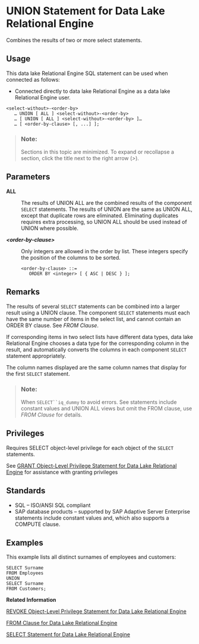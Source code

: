 <!-- loioa628143c84f21015866a8b40c421ead0 -->

# UNION Statement for Data Lake Relational Engine

Combines the results of two or more select statements.



<a name="loioa628143c84f21015866a8b40c421ead0__section_ovp_dvr_znb"/>

## Usage

This data lake Relational Engine SQL statement can be used when connected as follows:

-   Connected directly to data lake Relational Engine as a data lake Relational Engine user.



```
<select-without>-<order-by>
   … UNION [ ALL ] <select-without>-<order-by>
   … [ UNION [ ALL ] <select-without>-<order-by> ]…
   … [ <order-by-clause> [, ...] ];
```



> ### Note:  
> Sections in this topic are minimized. To expand or recollapse a section, click the title next to the right arrow \(*\>*\).



<a name="loioa628143c84f21015866a8b40c421ead0__IQ_Parameters"/>

## Parameters


<dl>
<dt><b>

ALL

</b></dt>
<dd>

The results of UNION ALL are the combined results of the component `SELECT` statements. The results of UNION are the same as UNION ALL, except that duplicate rows are eliminated. Eliminating duplicates requires extra processing, so UNION ALL should be used instead of UNION where possible.



</dd><dt><b>

*<order-by-clause\>*

</b></dt>
<dd>

Only integers are allowed in the order by list. These integers specify the position of the columns to be sorted.

```
<order-by-clause> ::=
   ORDER BY <integer> [ { ASC | DESC } ];
```



</dd>
</dl>



<a name="loioa628143c84f21015866a8b40c421ead0__IQ_Usage"/>

## Remarks

The results of several `SELECT` statements can be combined into a larger result using a UNION clause. The component `SELECT` statements must each have the same number of items in the select list, and cannot contain an ORDER BY clause. See *FROM Clause*.

If corresponding items in two select lists have different data types, data lake Relational Engine chooses a data type for the corresponding column in the result, and automatically converts the columns in each component `SELECT` statement appropriately.

The column names displayed are the same column names that display for the first `SELECT` statement.

> ### Note:  
> When `SELECT``iq_dummy` to avoid errors. See statements include constant values and UNION ALL views but omit the FROM clause, use *FROM Clause* for details.



<a name="loioa628143c84f21015866a8b40c421ead0__IQ_Permissions"/>

## Privileges

Requires SELECT object-level privilege for each object of the `SELECT` statements.

See [GRANT Object-Level Privilege Statement for Data Lake Relational Engine](grant-object-level-privilege-statement-for-data-lake-relational-engine-a3e154f.md) for assistance with granting privileges



<a name="loioa628143c84f21015866a8b40c421ead0__IQ_Standards"/>

## Standards

-   SQL – ISO/ANSI SQL compliant
-   SAP database products – supported by SAP Adaptive Server Enterprise statements include constant values and, which also supports a COMPUTE clause.



<a name="loioa628143c84f21015866a8b40c421ead0__IQ_Examples"/>

## Examples

This example lists all distinct surnames of employees and customers:

```
SELECT Surname
FROM Employees
UNION
SELECT Surname
FROM Customers;
```

**Related Information**  


[REVOKE Object-Level Privilege Statement for Data Lake Relational Engine](revoke-object-level-privilege-statement-for-data-lake-relational-engine-a3e7af2.md "Removes object-level privileges that were given using the GRANT statement.")

[FROM Clause for Data Lake Relational Engine](from-clause-for-data-lake-relational-engine-a7749cf.md "Specifies the database tables or views involved in a SELECT statement.")

[SELECT Statement for Data Lake Relational Engine](select-statement-for-data-lake-relational-engine-a624e72.md "Retrieves information from the database.")

